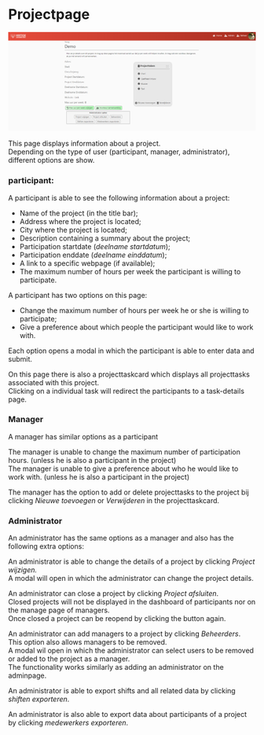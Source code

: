 ﻿# Projectpage
![image](../images/project/project.png)

This page displays information about a project.  
Depending on the type of user (participant, manager, administrator), different options are show.

### participant:
A participant is able to see the following information about a project:
- Name of the project (in the title bar);
- Address where the project is located;
- City where the project is located;
- Description containing a summary about the project;
- Participation startdate (*deelname startdatum*);
- Participation enddate (*deelname einddatum*);
- A link to a specific webpage (if available);
- The maximum number of hours per week the participant is willing to participate.

A participant has two options on this page:
- Change the maximum number of hours per week he or she is willing to participate;
- Give a preference about which people the participant would like to work with.

Each option opens a modal in which the participant is able to enter data and submit. 

On this page there is also a projecttaskcard which displays all projecttasks associated with this project.  
Clicking on a individual task will redirect the participants to a task-details page.


### Manager
A manager has similar options as a participant  

The manager is unable to change the maximum number of participation hours. (unless he is also a participant in the project)  
The manager is unable to give a preference about who he would like to work with. (unless he is also a participant in the project)
  
The manager has the option to add or delete projecttasks to the project bij clicking *Nieuwe toevoegen* or *Verwijderen* in the projecttaskcard.  

### Administrator
An administrator has the same options as a manager and also has the following extra options:  

An administrator is able to change the details of a project by clicking *Project wijzigen.*  
A modal will open in which the administrator can change the project details.

An administrator can close a project by clicking *Project afsluiten*.  
Closed projects will not be displayed in the dashboard of participants nor on the manage page of managers.   
Once closed a project can be reopend by clicking the button again.

An administrator can add managers to a project by clicking *Beheerders*.  
This option also allows managers to be removed.  
A modal wil open in which the administrator can select users to be removed or added to the project as a manager.  
The functionality works similarly as adding an administrator on the adminpage.  

An administrator is able to export shifts and all related data by clicking *shiften exporteren*.
  
An administrator is also able to export data about participants of a project by clicking *medewerkers exporteren*.



